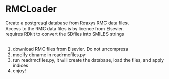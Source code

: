 # RMCLoader
Create a postgresql database from Reaxys RMC data files.<br>
Access to the RMC data files is by licence from Elsevier.
<br>
requires RDkit to convert the SDfiles into SMILES strings
<br><br>
1. download RMC files from Elsevier. Do not uncompress<br>
4. modify dbname in readrmcfiles.py<br>
5. run readrmcfiles.py, it will create the database, load the files, and apply indices<br>
6. enjoy!<br>

